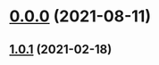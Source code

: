 # [0.0.0](https://github.com/AlexRogalskiy/android-patterns/compare/v1.0.1...v0.0.0) (2021-08-11)



## [1.0.1](https://github.com/AlexRogalskiy/android-patterns/compare/1.0.1...v1.0.1) (2021-02-18)



